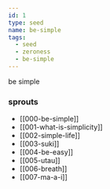 ```yaml
---
id: 1
type: seed
name: be-simple
tags:
  - seed
  - zeroness
  - be-simple
---
```

be simple

### sprouts
- [[000-be-simple]]
- [[001-what-is-simplicity]]
- [[002-simple-life]]
- [[003-suki]]
- [[004-be-easy]]
- [[005-utau]]
- [[006-breath]]
- [[007-ma-a-i]]